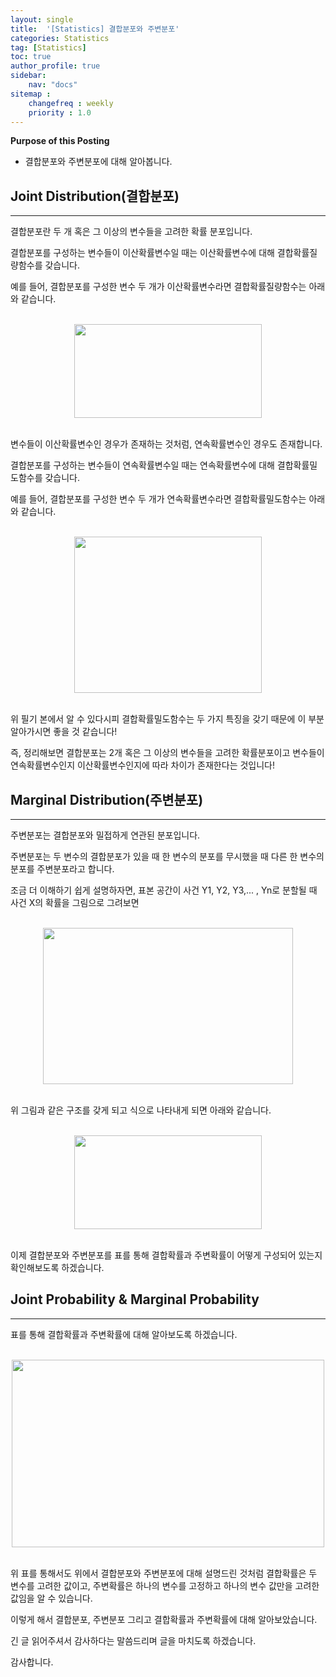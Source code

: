 ```yaml
---
layout: single
title:  '[Statistics] 결합분포와 주변분포'
categories: Statistics
tag: [Statistics]
toc: true
author_profile: true
sidebar:
    nav: "docs"
sitemap :
    changefreq : weekly
    priority : 1.0
---
```


**Purpose of this Posting**
- 결합분포와 주변분포에 대해 알아봅니다.

## **Joint Distribution(결합분포)**

---

결합분포란 두 개 혹은 그 이상의 변수들을 고려한 확률 분포입니다.

결합분포를 구성하는 변수들이 이산확률변수일 때는 이산확률변수에 대해 결합확률질량함수를 갖습니다.

예를 들어, 결합분포를 구성한 변수 두 개가 이산확률변수라면 결합확률질량함수는 아래와 같습니다.

<br>

<center><img src="https://user-images.githubusercontent.com/97859215/206823634-df914c42-1d4f-40c4-9bf6-9f683b276885.png" width="300" height="150"></center>

<br>

변수들이 이산확률변수인 경우가 존재하는 것처럼, 연속확률변수인 경우도 존재합니다.

결합분포를 구성하는 변수들이 연속확률변수일 때는 연속확률변수에 대해 결합확률밀도함수를 갖습니다.

예를 들어, 결합분포를 구성한 변수 두 개가 연속확률변수라면 결합확률밀도함수는 아래와 같습니다.

<br>

<center><img src="https://user-images.githubusercontent.com/97859215/206823648-f4c5587c-68b7-450d-bdea-10df9cc0213e.png" width="300" height="250"></center>

<br>

위 필기 본에서 알 수 있다시피 결합확률밀도함수는 두 가지 특징을 갖기 때문에 이 부분 알아가시면 좋을 것 같습니다!

즉, 정리해보면 결합분포는 2개 혹은 그 이상의 변수들을 고려한 확률분포이고 변수들이 연속확률변수인지 이산확률변수인지에 따라 차이가 존재한다는 것입니다!

## **Marginal Distribution(주변분포)**

---

주변분포는 결합분포와 밀접하게 연관된 분포입니다.

주변분포는 두 변수의 결합분포가 있을 때 한 변수의 분포를 무시했을 때 다른 한 변수의 분포를 주변분포라고 합니다.

조금 더 이해하기 쉽게 설명하자면, 표본 공간이 사건 Y1, Y2, Y3,... , Yn로 분할될 때 사건 X의 확률을 그림으로 그려보면

<br>

<center><img src="https://user-images.githubusercontent.com/97859215/206823659-19155dd4-141a-4379-9655-e003216af18d.png" width="400" height="250"></center>

<br>

위 그림과 같은 구조를 갖게 되고 식으로 나타내게 되면 아래와 같습니다.

<br>

<center><img src="https://user-images.githubusercontent.com/97859215/206823683-e0f957be-d880-461a-90c2-758e74430bfa.png" width="300" height="150"></center>

<br>

이제 결합분포와 주변분포를 표를 통해 결합확률과 주변확률이 어떻게 구성되어 있는지 확인해보도록 하겠습니다.

## **Joint Probability & Marginal Probability**

---

표를 통해 결합확률과 주변확률에 대해 알아보도록 하겠습니다.

<br>

<center><img src="https://user-images.githubusercontent.com/97859215/206823723-8ea2d18b-f652-4f29-8e7b-b7029ed1f180.png" width="500" height="300"></center>

<br>

위 표를 통해서도 위에서 결합분포와 주변분포에 대해 설명드린 것처럼 결합확률은 두 변수를 고려한 값이고, 주변확률은 하나의 변수를 고정하고 하나의 변수 값만을 고려한 값임을 알 수 있습니다.

이렇게 해서 결합분포, 주변분포 그리고 결합확률과 주변확률에 대해 알아보았습니다.

긴 글 읽어주셔서 감사하다는 말씀드리며 글을 마치도록 하겠습니다.

감사합니다.